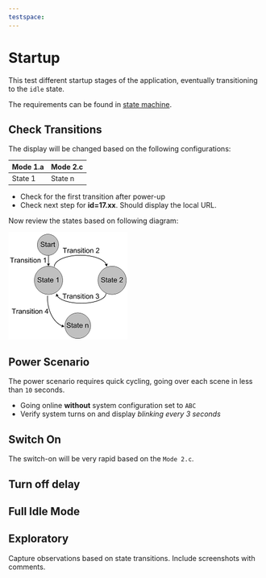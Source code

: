 ```yaml
---
testspace:
---
```


# Startup 
This test different startup stages of the application, eventually transitioning to the `idle` state. 

The requirements can be found in [state machine](https://github.com/newco/open-project/issues/27).

## Check Transitions
The display will be changed based on the following configurations: 

Mode 1.a | Mode 2.c
-------- | --------
 State 1 | State n

- Check for the first transition after power-up
- Check next step for **id=17.xx**. Should display the local URL. 

Now review the states based on following diagram:

![states](./states.png "State machine")

## Power Scenario
The power scenario requires quick cycling, going over each scene in less than `10` seconds.

- Going online **without** system configuration set to `ABC`
- Verify system turns on and display *blinking every 3 seconds*

## Switch On
The switch-on will be very rapid based on the `Mode 2.c`. 

## Turn off delay

## Full Idle Mode


## Exploratory
Capture observations based on state transitions. Include screenshots with comments.

